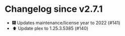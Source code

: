 # Changelog since v2.7.1
- 🎆 Updates maintenance/license year to 2022 (#141) 
- ⬆️ Update plex to 1.25.3.5385 (#140) 
